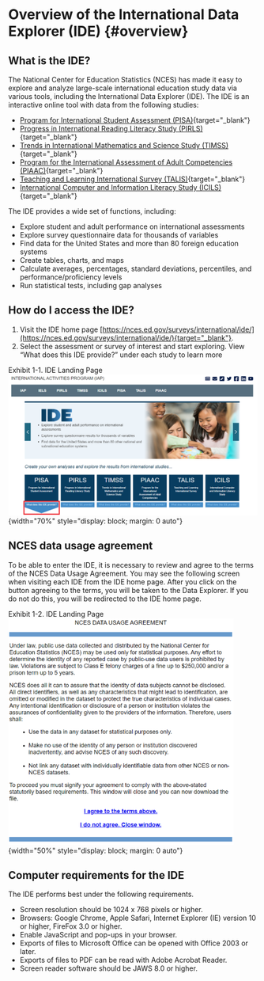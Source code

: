 # Overview of the International Data Explorer (IDE) {#overview}

## What is the IDE? 

The National Center for Education Statistics (NCES) has made it easy to explore and analyze large-scale international education study data via various tools, including the International Data Explorer (IDE). The IDE is an interactive online tool with data from the following studies: 

-	[Program for International Student Assessment (PISA)](https://nces.ed.gov/surveys/pisa/){target="_blank"}
-	[Progress in International Reading Literacy Study (PIRLS)](https://nces.ed.gov/surveys/pirls/index.asp){target="_blank"}
-	[Trends in International Mathematics and Science Study (TIMSS)](https://nces.ed.gov/timss/){target="_blank"}
-	[Program for the International Assessment of Adult Competencies (PIAAC)](https://nces.ed.gov/surveys/piaac/index.asp){target="_blank"}
-	[Teaching and Learning International Survey (TALIS)](https://nces.ed.gov/surveys/talis/){target="_blank"}
-	[International Computer and Information Literacy Study (ICILS)](https://nces.ed.gov/surveys/icils/){target="_blank"}

The IDE provides a wide set of functions, including:

-	Explore student and adult performance on international assessments
-	Explore survey questionnaire data for thousands of variables
-	Find data for the United States and more than 80 foreign education systems
-	Create tables, charts, and maps
-	Calculate averages, percentages, standard deviations, percentiles, and performance/proficiency levels
-	Run statistical tests, including gap analyses

## How do I access the IDE?

1. Visit the IDE home page [https://nces.ed.gov/surveys/international/ide/](https://nces.ed.gov/surveys/international/ide/){target="_blank"}.
2. Select the assessment or survey of interest and start exploring. View “What does this IDE provide?” under each study to learn more

Exhibit 1-1. IDE Landing Page
![IDE Landing Page](images/chapter1/landing-page.png){width="70%" style="display: block; margin: 0 auto"}


## NCES data usage agreement
To be able to enter the IDE, it is necessary to review and agree to the terms of the NCES Data Usage Agreement. You may see the following screen when visiting each IDE from the IDE home page. After you click on the button agreeing to the terms, you will be taken to the Data Explorer. If you do not do this, you will be redirected to the IDE home page.

Exhibit 1-2. IDE Landing Page
![NCES data usage agreement](images/chapter1/user-agreement.png){width="50%" style="display: block; margin: 0 auto"}



## Computer requirements for the IDE
The IDE performs best under the following requirements.

-	Screen resolution should be 1024 x 768 pixels or higher.
-	Browsers: Google Chrome, Apple Safari, Internet Explorer (IE) version 10 or higher, FireFox 3.0 or higher.
-	Enable JavaScript and pop-ups in your browser.
-	Exports of files to Microsoft Office can be opened with Office 2003 or later.
-	Exports of files to PDF can be read with Adobe Acrobat Reader.
-	Screen reader software should be JAWS 8.0 or higher.
